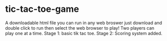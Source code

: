 # tic-tac-toe-game
A downloadable html file you can run in any web broswer just download and double click to run then select the web browser to play!
Two players can play one at a time.
Stage 1: basic tik tac toe.
Stage 2: Scoring system added.
